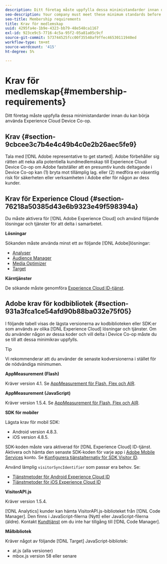 ```yaml
---
description: Ditt företag måste uppfylla dessa minimistandarder innan du kan börja använda Experience Cloud Device Co-op.
seo-description: Your company must meet these minimum standards before you can start using the Experience Cloud Device Co-op.
seo-title: Membership requirements
title: Krav för medlemskap
uuid: 4295fa4e-1b9e-4323-bb79-48e548ca1167
exl-id: 923ce9c5-7716-4c5a-95f2-05a81a05c9cf
source-git-commit: 573744525fcc00f35540af9ffec46530111940ed
workflow-type: tm+mt
source-wordcount: '415'
ht-degree: 5%

---
```


# Krav för medlemskap{#membership-requirements}

Ditt företag måste uppfylla dessa minimistandarder innan du kan börja använda Experience Cloud Device Co-op.

## Krav {#section-9cbcee3c7b4e4c49b4c0e2b26aec5fe9}

Tala med [!DNL Adobe representative to get started]. Adobe förbehåller sig rätten att neka alla potentiella kundmedlemskap till Experience Cloud Device Co-op om Adobe fastställer att en presumtiv kunds deltagande i Device Co-op kan (1) bryta mot tillämplig lag. eller (2) medföra en väsentlig risk för säkerheten eller verksamheten i Adobe eller för någon av dess kunder.

## Krav för Experience Cloud {#section-76218a50385d43e6b9323e49f598394a}

Du måste aktivera för [!DNL Adobe Experience Cloud] och använd följande lösningar och tjänster för att delta i samarbetet.

**Lösningar**

Sökanden måste använda minst ett av följande [!DNL Adobe]lösningar:

* [Analyser](http://www.adobe.com/marketing-cloud/web-analytics.html)
* [Audience Manager](http://www.adobe.com/marketing-cloud/data-management-platform.html)
* [Media Optimizer](http://www.adobe.com/marketing-cloud/online-advertising-management.html)
* [Target](http://www.adobe.com/marketing-cloud/testing-targeting.html)

**Kärntjänster**

De sökande måste genomföra [Experience Cloud ID-tjänst](https://docs.adobe.com/content/help/sv-SE/id-service/using/home.html).

## Adobe krav för kodbibliotek {#section-931a3fca1ce54afd90b88ba032e75f05}

I följande tabell visas de lägsta versionerna av kodbiblioteken eller SDK:er som används av olika [!DNL Experience Cloud] lösningar och tjänster. Om du använder någon av dessa koder och vill delta i Device Co-op måste du se till att dessa minimikrav uppfylls.

>[!TIP]
>
>Vi rekommenderar att du använder de senaste kodversionerna i stället för de nödvändiga minimumen.

**AppMeasurement (Flash)**

Kräver version 4.1. Se [AppMeasurement för Flash, Flex och AIR](https://github.com/AdobeDocs/analytics-1.4-apis/blob/master/docs/data-insertion-api/index.md).

**AppMeasurement (JavaScript)**

Kräver version 1.5.4. Se [AppMeasurement för Flash, Flex och AIR](https://docs.adobe.com/content/help/en/analytics/implementation/js/migrate-from-hcode.html).

**SDK för mobiler**

Lägsta krav för mobil SDK:

* Android version 4.8.3.
* iOS version 4.8.5.

SDK-koden måste vara aktiverad för [!DNL Experience Cloud] ID-tjänst. Aktivera och hämta den senaste SDK-koden för varje app i [Adobe Mobile Services](https://mobilemarketing.adobe.com/) konto. Se [Konfigurera tjänstalternativ för SDK Visitor ID](https://docs.adobe.com/content/help/en/mobile-services/using/manage-app-settings-ug/configuring-app/t-config-visitor.html).

Använd lämplig `visitorSyncIdentifier` som passar era behov. Se:

* [Tjänstmetoder för Android Experience Cloud ID](https://docs.adobe.com/content/help/en/mobile-services/android/experience-cloud-android/mcvid.html)
* [Tjänstmetoder för iOS Experience Cloud ID](https://docs.adobe.com/content/help/en/mobile-services/ios/exp-cloud-ios/mcvid.html)

**VisitorAPI.js**

Kräver version 1.5.4.

[!DNL Analytics] kunder kan hämta VisitorAPI.js-biblioteket från [!DNL Code Manager]. Den finns i JavaScript-filerna (Nytt) eller JavaScript-filerna (äldre). Kontakt [Kundtjänst](https://helpx.adobe.com/marketing-cloud/contact-support.html) om du inte har tillgång till [!DNL Code Manager].

**Målbibliotek**

Kräver något av följande [!DNL Target] JavaScript-bibliotek:

* at.js (alla versioner)
* mbox.js version 58 eller senare
